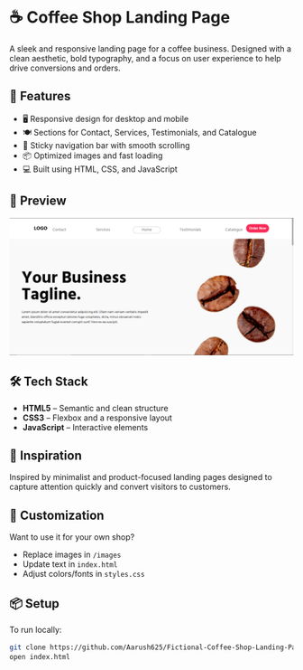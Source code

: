 # ☕ Coffee Shop Landing Page

A sleek and responsive landing page for a coffee business. Designed with a clean aesthetic, bold typography, and a focus on user experience to help drive conversions and orders.

## 🚀 Features

- 🖥️ Responsive design for desktop and mobile
- 🍽️ Sections for Contact, Services, Testimonials, and Catalogue
- 📍 Sticky navigation bar with smooth scrolling
- 📦 Optimized images and fast loading
- 💻 Built using HTML, CSS, and JavaScript

## 📸 Preview

![Homepage Preview](./preview_image.png)

## 🛠️ Tech Stack

- **HTML5** – Semantic and clean structure
- **CSS3** – Flexbox and a responsive layout
- **JavaScript** – Interactive elements


## 🧠 Inspiration

Inspired by minimalist and product-focused landing pages designed to capture attention quickly and convert visitors to customers.

## 📝 Customization

Want to use it for your own shop?
- Replace images in `/images`
- Update text in `index.html`
- Adjust colors/fonts in `styles.css`

## 📦 Setup

To run locally:

```bash
git clone https://github.com/Aarush625/Fictional-Coffee-Shop-Landing-Page.git
open index.html


